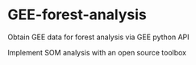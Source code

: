 # GEE-forest-analysis
Obtain GEE data for forest analysis via GEE python API

Implement SOM analysis with an open source toolbox
